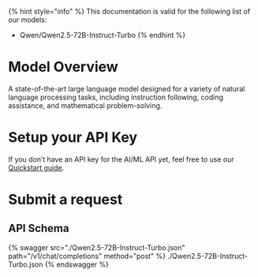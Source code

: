 [#references:start]: <> ({ "template": "openapi" })
{% hint style="info" %}
This documentation is valid for the following list of our models:
* Qwen/Qwen2.5-72B-Instruct-Turbo
{% endhint %}

# Model Overview
A state-of-the-art large language model designed for a variety of natural language processing tasks, including instruction following, coding assistance, and mathematical problem-solving.

# Setup your API Key
If you don’t have an API key for the AI/ML API yet, feel free to use our [Quickstart guide](https://docs.aimlapi.com/quickstart/setting-up).

# Submit a request
## API Schema
{% swagger src="./Qwen2.5-72B-Instruct-Turbo.json" path="/v1/chat/completions" method="post" %}
./Qwen2.5-72B-Instruct-Turbo.json
{% endswagger %}


[#references:end]: <> ({})